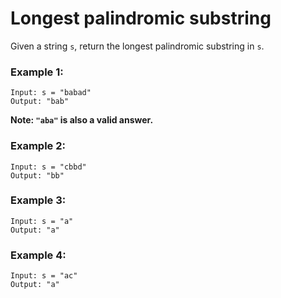 # **Longest palindromic substring**

Given a string `s`, return the longest palindromic substring in `s`.

### **Example 1:**

```
Input: s = "babad"
Output: "bab"
```

**Note: `"aba"` is also a valid answer.**

### **Example 2:**

```
Input: s = "cbbd"
Output: "bb"
```

### **Example 3:**

```
Input: s = "a"
Output: "a"
```

### **Example 4:**

```
Input: s = "ac"
Output: "a"
```
